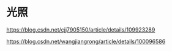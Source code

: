 # 光照

<https://blog.csdn.net/cjj7905150/article/details/109923289>

<https://blog.csdn.net/wangjiangrong/article/details/100096586>
